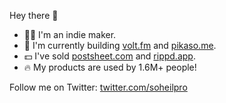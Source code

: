 Hey there 👋

- 👨‍💻 I'm an indie maker.
- 🚀 I'm currently building [volt.fm](https://volt.fm) and [pikaso.me](https://pikaso.me).
- 💵 I've sold [postsheet.com](https://postsheet.com) and [rippd.app](https://rippd.app).
- 🔥 My products are used by 1.6M+ people!

Follow me on Twitter: [twitter.com/soheilpro](https://twitter.com/soheilpro)
